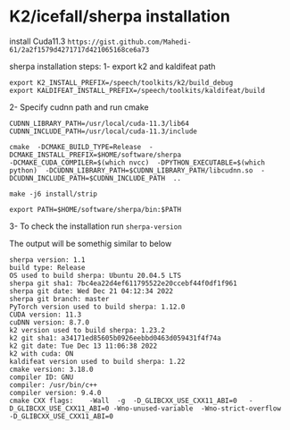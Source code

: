 # K2/icefall/sherpa installation

install Cuda11.3 
`https://gist.github.com/Mahedi-61/2a2f1579d4271717d421065168ce6a73`

sherpa installation steps:
1- export k2 and kaldifeat path
```
export K2_INSTALL_PREFIX=/speech/toolkits/k2/build_debug
export KALDIFEAT_INSTALL_PREFIX=/speech/toolkits/kaldifeat/build
```

2- Specify cudnn path and run cmake

```
CUDNN_LIBRARY_PATH=/usr/local/cuda-11.3/lib64
CUDNN_INCLUDE_PATH=/usr/local/cuda-11.3/include

cmake  -DCMAKE_BUILD_TYPE=Release  -DCMAKE_INSTALL_PREFIX=$HOME/software/sherpa  
-DCMAKE_CUDA_COMPILER=$(which nvcc)  -DPYTHON_EXECUTABLE=$(which python)  -DCUDNN_LIBRARY_PATH=$CUDNN_LIBRARY_PATH/libcudnn.so  -DCUDNN_INCLUDE_PATH=$CUDNN_INCLUDE_PATH  ..

make -j6 install/strip

export PATH=$HOME/software/sherpa/bin:$PATH
```
3- To check the installation run 
`sherpa-version`

The output will be somethig similar to below

```
sherpa version: 1.1
build type: Release
OS used to build sherpa: Ubuntu 20.04.5 LTS
sherpa git sha1: 7bc4ea22d4ef611795522e20ccebf44f0df1f961
sherpa git date: Wed Dec 21 04:12:34 2022
sherpa git branch: master
PyTorch version used to build sherpa: 1.12.0
CUDA version: 11.3
cuDNN version: 8.7.0
k2 version used to build sherpa: 1.23.2
k2 git sha1: a34171ed85605b0926eebbd0463d059431f4f74a
k2 git date: Tue Dec 13 11:06:38 2022
k2 with cuda: ON
kaldifeat version used to build sherpa: 1.22
cmake version: 3.18.0
compiler ID: GNU
compiler: /usr/bin/c++
compiler version: 9.4.0
cmake CXX flags:    -Wall  -g  -D_GLIBCXX_USE_CXX11_ABI=0   -D_GLIBCXX_USE_CXX11_ABI=0 -Wno-unused-variable  -Wno-strict-overflow   -D_GLIBCXX_USE_CXX11_ABI=0
```
